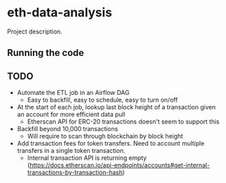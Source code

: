 # eth-data-analysis
Project description.

## Running the code

## TODO
* Automate the ETL job in an Airflow DAG
    * Easy to backfill, easy to schedule, easy to turn on/off
* At the start of each job, lookup last block height of a transaction given an account for more efficient data pull
    * Etherscan API for ERC-20 transactions doesn't seem to support this
* Backfill beyond 10,000 transactions
    * Will require to scan through blockchain by block height
* Add transaction fees for token transfers. Need to account multiple transfers in a single token transaction.
    * Internal transaction API is returning empty (https://docs.etherscan.io/api-endpoints/accounts#get-internal-transactions-by-transaction-hash)